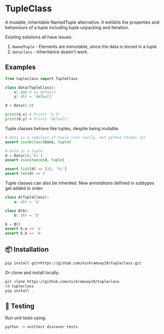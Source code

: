 # TupleClass

A mutable, inheritable NamedTuple alternative. It exhibits the properties and behaviours of a tuple including tuple unpacking and iteration.

Existing solutions all have issues:
1. `NamedTuple` - Elements are immutable, since the data is stored in a tuple
2. `dataclass` - Inheritance doesn't work.

## Examples

```py
from tupleclass import TupleClass

class Data(TupleClass):
    x: int # no default
    y: str = 'default'

d = Data(5.0)

print(d.x) # Prints "5.0"
print(d.y) # Prints "default"
```

Tuple classes behave like tuples, despite being mutable.

```py
# Data is a subclass of tuple (not really, but python thinks so)
assert issubclass(Data, tuple)

# Data is a tuple
d = Data(10,'hi')
assert isinstance(d, tuple)

assert list(d) == [10, 'hi']
assert len(d) == 2
```

Tuple classes can also be inherited. New annotations defined in subtypes get added in order.

```py
class A(TupleClass):
    a: str = 'a'

class B(A):
    b: str = 'b'

b = B()
assert b.a == 'a'
assert b.b == 'b'
```

## 📦 Installation

```bash
pip install git+https://github.com/nickramsay19/tupleclass.git
```

Or clone and install locally:

```bash
git clone https://github.com/nickramsay19/tupleclass
cd tupleclass
pip install .
```

## 🧪 Testing

Run unit tests using:

```bash
python -m unittest discover tests
```